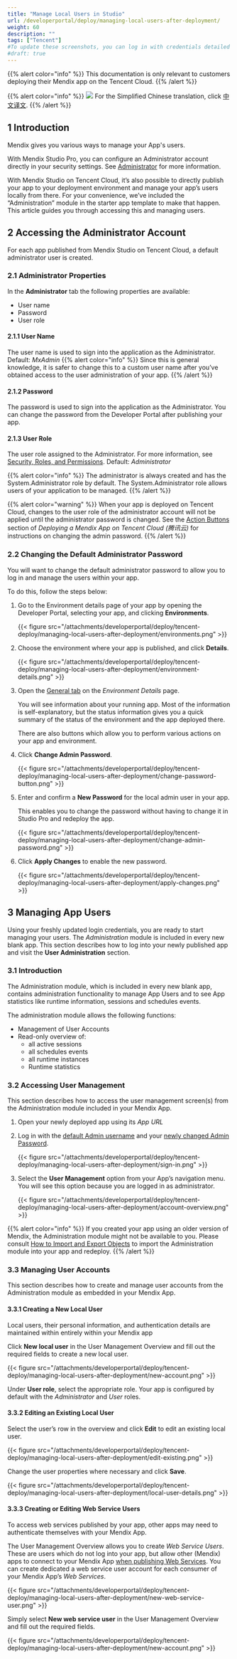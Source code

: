 ```yaml
---
title: "Manage Local Users in Studio"
url: /developerportal/deploy/managing-local-users-after-deployment/
weight: 60
description: ""
tags: ["Tencent"]
#To update these screenshots, you can log in with credentials detailed in How to Update Screenshots Using Team Apps.
#draft: true
---
```


{{% alert color="info" %}}
This documentation is only relevant to customers deploying their Mendix app on the Tencent Cloud.
{{% /alert %}}

{{% alert color="info" %}}
<img src="/attachments/china.png" class="d-inline-block" /> For the Simplified Chinese translation, click [中文译文](https://cdn.mendix.tencent-cloud.com/documentation/deploy/tencent-local-users-in-studio.pdf).
{{% /alert %}}

## 1 Introduction

Mendix gives you various ways to manage your App's users.

With Mendix Studio Pro, you can configure an Administrator account directly in your security settings. See [Administrator](/refguide/administrator/) for more information.

With Mendix Studio on Tencent Cloud, it’s also possible to directly publish your app to your deployment environment and manage your app’s users locally from there. For your convenience, we’ve included the “Administration” module in the starter app template to make that happen. This article guides you through accessing this and managing users.

## 2 Accessing the Administrator Account

For each app published from Mendix Studio on Tencent Cloud, a default administrator user is created.

### 2.1 Administrator Properties

In the **Administrator** tab the following properties are available:

* User name
* Password
* User role

#### 2.1.1 User Name

The user name is used to sign into the application as the Administrator.
Default: *MxAdmin*
{{% alert color="info" %}}
Since this is general knowledge, it is safer to change this to a custom user name after you’ve obtained access to the user administration of your app.
{{% /alert %}}

#### 2.1.2 Password

The password is used to sign into the application as the Administrator. You can change the password from the Developer Portal after publishing your app.

#### 2.1.3 User Role

The user role assigned to the Administrator. For more information, see [Security, Roles, and Permissions](/studio8/settings-security/).
Default: *Administrator*

{{% alert color="info" %}}
The administrator is always created and has the System.Administrator role by default. The System.Administrator role allows users of your application to be managed.
{{% /alert %}}

{{% alert color="warning" %}}
When your app is deployed on Tencent Cloud, changes to the user role of the administrator account will not be applied until the administrator password is changed. See the [Action Buttons](/developerportal/deploy/tencent-deploy/#change-admin-password) section of *Deploying a Mendix App on Tencent Cloud (腾讯云)* for instructions on changing the admin password.
{{% /alert %}}

### 2.2 Changing the Default Administrator Password

You will want to change the default administrator password to allow you to log in and manage the users within your app.

To do this, follow the steps below:

1. Go to the Environment details page of your app by opening the Developer Portal, selecting your app, and clicking **Environments**.

    {{< figure src="/attachments/developerportal/deploy/tencent-deploy/managing-local-users-after-deployment/environments.png" >}}

2. Choose the environment where your app is published, and click **Details**.

    {{< figure src="/attachments/developerportal/deploy/tencent-deploy/managing-local-users-after-deployment/environment-details.png" >}}

3. Open the [General tab](/developerportal/deploy/tencent-deploy/#environment-details) on the *Environment Details* page.

    You will see information about your running app. Most of the information is self-explanatory, but the status information gives you a quick summary of the status of the environment and the app deployed there.

    There are also buttons which allow you to perform various actions on your app and environment.

4. Click **Change Admin Password**.

    {{< figure src="/attachments/developerportal/deploy/tencent-deploy/managing-local-users-after-deployment/change-password-button.png" >}}

5. Enter and confirm a **New Password** for the local admin user in your app.

    This enables you to change the password without having to change it in Studio Pro and redeploy the app.

    {{< figure src="/attachments/developerportal/deploy/tencent-deploy/managing-local-users-after-deployment/change-admin-password.png" >}}

6. Click **Apply Changes** to enable the new password.

    {{< figure src="/attachments/developerportal/deploy/tencent-deploy/managing-local-users-after-deployment/apply-changes.png" >}}

## 3 Managing App Users

Using your freshly updated login credentials, you are ready to start managing your users. The *Administration* module is included in every new blank app. This section describes how to log into your newly published app and visit the **User Administration** section.

### 3.1 Introduction

The Administration module, which is included in every new blank app, contains administration functionality to manage App Users and to see App statistics like runtime information, sessions and schedules events.

The administration module allows the following functions:

* Management of User Accounts
* Read-only overview of:
    * all active sessions
    * all schedules events
    * all runtime instances
    * Runtime statistics

### 3.2 Accessing User Management

This section describes how to access the user management screen(s) from the Administration module included in your Mendix App.

1. Open your newly deployed app using its *App URL*

2. Log in with the [default Admin username](/refguide/administrator/#user-name) and your [newly changed Admin Password](/refguide/administrator/#password).

    {{< figure src="/attachments/developerportal/deploy/tencent-deploy/managing-local-users-after-deployment/sign-in.png" >}}

3. Select the **User Management** option from your App’s navigation menu. You will see this option because you are logged in as administrator.

    {{< figure src="/attachments/developerportal/deploy/tencent-deploy/managing-local-users-after-deployment/account-overview.png" >}}

{{% alert color="info" %}}
If you created your app using an older version of Mendix, the Administration module might not be available to you. Please consult [How to Import and Export Objects](/howto8/integration/importing-and-exporting-objects/) to import the Administration module into your app and redeploy.
{{% /alert %}}

### 3.3 Managing User Accounts

This section describes how to create and manage user accounts from the Administration module as embedded in your Mendix App.

#### 3.3.1 Creating a New Local User

Local users, their personal information, and authentication details are maintained within entirely within your Mendix app 

Click **New local user** in the User Management Overview and fill out the required fields to create a new local user.

{{< figure src="/attachments/developerportal/deploy/tencent-deploy/managing-local-users-after-deployment/new-account.png" >}}

Under **User role**, select the appropriate role. Your app is configured by default with the *Administrator* and *User* roles.

#### 3.3.2 Editing an Existing Local User

Select the user’s row in the overview and click **Edit** to edit an existing local user.

{{< figure src="/attachments/developerportal/deploy/tencent-deploy/managing-local-users-after-deployment/edit-existing.png" >}}

Change the user properties where necessary and click **Save**.

{{< figure src="/attachments/developerportal/deploy/tencent-deploy/managing-local-users-after-deployment/local-user-details.png" >}}

#### 3.3.3 Creating or Editing Web Service Users

To access web services published by your app, other apps may need to authenticate themselves with your Mendix App. 

The User Management Overview allows you to create *Web Service Users*. These are users which do not log into your app, but allow other (Mendix) apps to connect to your Mendix App [when publishing Web Services](/refguide/published-web-services/). You can create dedicated a web service user account for each consumer of your Mendix App’s *Web Services*.

{{< figure src="/attachments/developerportal/deploy/tencent-deploy/managing-local-users-after-deployment/new-web-service-user.png" >}}

Simply select **New web service user** in the User Management Overview and fill out the required fields.

{{< figure src="/attachments/developerportal/deploy/tencent-deploy/managing-local-users-after-deployment/new-account.png" >}}

